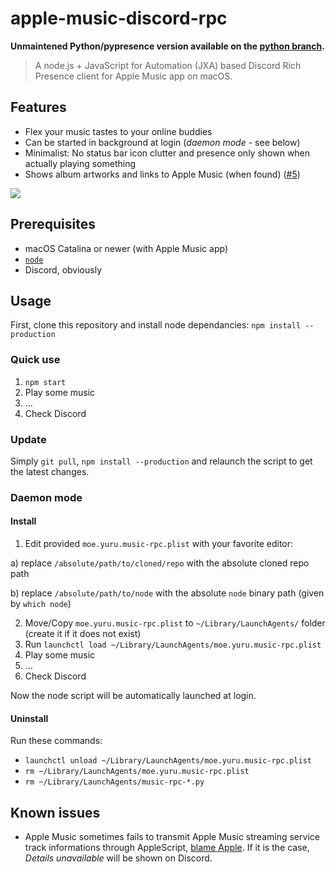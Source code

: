 # apple-music-discord-rpc

**Unmaintened Python/pypresence version available on the [python branch](https://github.com/NextFire/apple-music-discord-rpc/tree/python).**

> A node.js + JavaScript for Automation (JXA) based Discord Rich Presence client for Apple Music app on macOS.

## Features

- Flex your music tastes to your online buddies
- Can be started in background at login (_daemon mode_ - see below)
- Minimalist: No status bar icon clutter and presence only shown when actually playing something
- Shows album artworks and links to Apple Music (when found) ([#5](https://github.com/NextFire/apple-music-discord-rpc/pull/5))

![](https://media.discordapp.net/attachments/527570331863613440/925854616560742491/collage.png)

## Prerequisites

- macOS Catalina or newer (with Apple Music app)
- [`node`](https://nodejs.dev)
- Discord, obviously

## Usage

First, clone this repository and install node dependancies: `npm install --production`

### Quick use

1. `npm start`
2. Play some music
3. ...
4. Check Discord

### Update

Simply `git pull`, `npm install --production` and relaunch the script to get the latest changes.

### Daemon mode

#### Install

1. Edit provided `moe.yuru.music-rpc.plist` with your favorite editor:

a) replace `/absolute/path/to/cloned/repo` with the absolute cloned repo path

b) replace `/absolute/path/to/node` with the absolute `node` binary path (given by `which node`)

2. Move/Copy `moe.yuru.music-rpc.plist` to `~/Library/LaunchAgents/` folder (create it if it does not exist)
3. Run `launchctl load ~/Library/LaunchAgents/moe.yuru.music-rpc.plist`
4. Play some music
5. ...
6. Check Discord

Now the node script will be automatically launched at login.

#### Uninstall

Run these commands:

- `launchctl unload ~/Library/LaunchAgents/moe.yuru.music-rpc.plist`
- `rm ~/Library/LaunchAgents/moe.yuru.music-rpc.plist`
- `rm ~/Library/LaunchAgents/music-rpc-*.py`

## Known issues

- Apple Music sometimes fails to transmit Apple Music streaming service track informations through AppleScript, [blame Apple](https://github.com/NextFire/apple-music-discord-rpc/issues/4). If it is the case, _Details unavailable_ will be shown on Discord.
